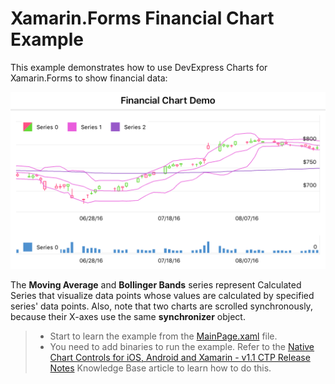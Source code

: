 # Xamarin.Forms Financial Chart Example
This example demonstrates how to use DevExpress Charts for Xamarin.Forms to show financial data:

![Sample Image](img/sample.png)

The __Moving Average__ and __Bollinger Bands__ series represent Calculated Series that visualize data points whose values are calculated by specified series' data points.
Also, note that two charts are scrolled synchronously, because their X-axes use the same __synchronizer__ object.

> - Start to learn the example from the [MainPage.xaml](CS/FinancialChartExample/MainPage.xaml) file.
> - You need to add binaries to run the example. Refer to the [Native Chart Controls for iOS, Android and Xamarin - v1.1 CTP Release Notes](https://www.devexpress.com/Support/Center/Question/Details/T671818/native-chart-controls-for-ios-android-and-xamarin-v1-1-release-notes) Knowledge Base article to learn how to do this.
